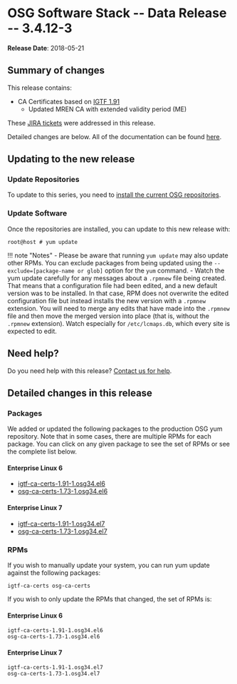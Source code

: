 OSG Software Stack -- Data Release -- 3.4.12-3
==============================================

**Release Date**: 2018-05-21

Summary of changes
------------------

This release contains:

-   CA Certificates based on [IGTF 1.91](http://dist.eugridpma.info/distribution/igtf/current/CHANGES)
    - Updated MREN CA with extended validity period (ME)

These [JIRA tickets](https://jira.opensciencegrid.org/issues/?jql=project%20%3D%20SOFTWARE%20AND%20fixVersion%20%3D%203.4.12-3%20ORDER%20BY%20priority%20DESC%2C%20key%20DESC) were addressed in this release.

Detailed changes are below. All of the documentation can be found [here](../../index.md).

Updating to the new release
---------------------------

### Update Repositories

To update to this series, you need to [install the current OSG repositories](../../common/yum.md#install-osg-repositories).

### Update Software

Once the repositories are installed, you can update to this new release with:

``` console
root@host # yum update
```

!!! note "Notes"
    -   Please be aware that running `yum update` may also update other RPMs. You can exclude packages from being updated using the `--exclude=[package-name or glob]` option for the `yum` command.
    -   Watch the yum update carefully for any messages about a `.rpmnew` file being created. That means that a configuration file had been edited, and a new default version was to be installed. In that case, RPM does not overwrite the edited configuration file but instead installs the new version with a `.rpmnew` extension. You will need to merge any edits that have made into the `.rpmnew` file and then move the merged version into place (that is, without the `.rpmnew` extension). Watch especially for `/etc/lcmaps.db`, which every site is expected to edit.

Need help?
----------

Do you need help with this release? [Contact us for help](../../common/help.md).

Detailed changes in this release
--------------------------------

### Packages

We added or updated the following packages to the production OSG yum repository. Note that in some cases, there are multiple RPMs for each package. You can click on any given package to see the set of RPMs or see the complete list below.

#### Enterprise Linux 6

-   [igtf-ca-certs-1.91-1.osg34.el6](https://koji.chtc.wisc.edu/koji/search?match=glob&type=build&terms=igtf-ca-certs-1.91-1.osg34.el6)
-   [osg-ca-certs-1.73-1.osg34.el6](https://koji.chtc.wisc.edu/koji/search?match=glob&type=build&terms=osg-ca-certs-1.73-1.osg34.el6)

#### Enterprise Linux 7

-   [igtf-ca-certs-1.91-1.osg34.el7](https://koji.chtc.wisc.edu/koji/search?match=glob&type=build&terms=igtf-ca-certs-1.91-1.osg34.el7)
-   [osg-ca-certs-1.73-1.osg34.el7](https://koji.chtc.wisc.edu/koji/search?match=glob&type=build&terms=osg-ca-certs-1.73-1.osg34.el7)

### RPMs

If you wish to manually update your system, you can run yum update against the following packages:

    igtf-ca-certs osg-ca-certs

If you wish to only update the RPMs that changed, the set of RPMs is:

#### Enterprise Linux 6

``` file
igtf-ca-certs-1.91-1.osg34.el6
osg-ca-certs-1.73-1.osg34.el6
```

#### Enterprise Linux 7

``` file
igtf-ca-certs-1.91-1.osg34.el7
osg-ca-certs-1.73-1.osg34.el7
```
